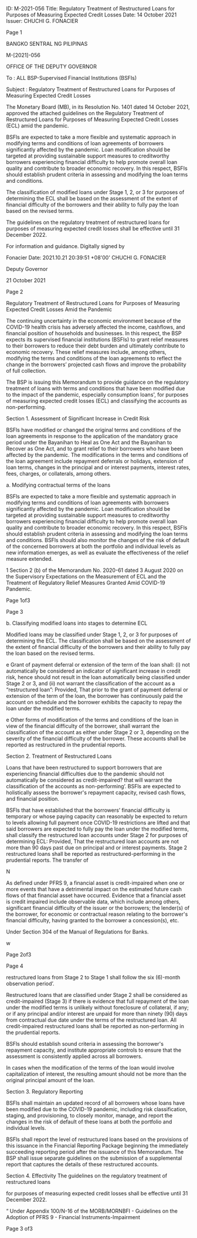 ID: M-2021-056
Title: Regulatory Treatment of Restructured Loans for Purposes of Measuring Expected Credit Losses
Date: 14 October 2021
Issuer: CHUCHI G. FONACIER

Page 1

BANGKO SENTRAL NG PILIPINAS

M-[2021]-056

OFFICE OF THE DEPUTY GOVERNOR

To : ALL BSP-Supervised Financial Institutions (BSFIs)

Subject : Regulatory Treatment of Restructured Loans for Purposes of Measuring Expected Credit Losses

The Monetary Board (MB), in its Resolution No. 1401 dated 14 October 2021, approved the attached guidelines on the Regulatory Treatment of Restructured Loans for Purposes of Measuring Expected Credit Losses (ECL) amid the pandemic.

BSFls are expected to take a more flexible and systematic approach in modifying terms and conditions of loan agreements of borrowers significantly affected by the pandemic. Loan modification should be targeted at providing sustainable support measures to creditworthy borrowers experiencing financial difficulty to help promote overall loan quality and contribute to broader economic recovery. In this respect, BSFIs should establish prudent criteria in assessing and modifying the loan terms and conditions.

The classification of modified loans under Stage 1, 2, or 3 for purposes of determining the ECL shall be based on the assessment of the extent of financial difficulty of the borrowers and their ability to fully pay the loan based on the revised terms.

The guidelines on the regulatory treatment of restructured loans for purposes of measuring expected credit losses shall be effective until 31 December 2022.

For information and guidance. Digitally signed by

Fonacier Date: 2021.10.21 20:39:51 +08'00' CHUCHI G. FONACIER

Deputy Governor

21 October 2021

Page 2

Regulatory Treatment of Restructured Loans for Purposes of Measuring Expected Credit Losses Amid the Pandemic

The continuing uncertainty in the economic environment because of the COVID-19 health crisis has adversely affected the income, cashflows, and financial position of households and businesses. In this respect, the BSP expects its supervised financial institutions (BSFIs) to grant relief measures to their borrowers to reduce their debt burden and ultimately contribute to economic recovery. These relief measures include, among others, modifying the terms and conditions of the loan agreements to reflect the change in the borrowers’ projected cash flows and improve the probability of full collection.

The BSP is issuing this Memorandum to provide guidance on the regulatory treatment of loans with terms and conditions that have been modified due to the impact of the pandemic, especially consumption loans', for purposes of measuring expected credit losses (ECL) and classifying the accounts as non-performing.

Section 1. Assessment of Significant Increase in Credit Risk

BSFls have modified or changed the original terms and conditions of the loan agreements in response to the application of the mandatory grace period under the Bayanihan to Heal as One Act and the Bayanihan to Recover as One Act, and to grant relief to their borrowers who have been affected by the pandemic. The modifications in the terms and conditions of the loan agreement include repayment deferrals or holidays, extension of loan terms, changes in the principal and or interest payments, interest rates, fees, charges, or collaterals, among others.

a. Modifying contractual terms of the loans

BSFls are expected to take a more flexible and systematic approach in modifying terms and conditions of loan agreements with borrowers significantly affected by the pandemic. Loan modification should be targeted at providing sustainable support measures to creditworthy borrowers experiencing financial difficulty to help promote overall loan quality and contribute to broader economic recovery. In this respect, BSFls should establish prudent criteria in assessing and modifying the loan terms and conditions. BSFls should also monitor the changes of the risk of default of the concerned borrowers at both the portfolio and individual levels as new information emerges, as well as evaluate the effectiveness of the relief measure extended.

1 Section 2 (b) of the Memorandum No. 2020-61 dated 3 August 2020 on the Supervisory Expectations on the Measurement of ECL and the Treatment of Regulatory Relief Measures Granted Amid COVID-19 Pandemic.

Page 1of3

Page 3

b. Classifying modified loans into stages to determine ECL

Modified loans may be classified under Stage 1, 2, or 3 for purposes of determining the ECL. The classification shall be based on the assessment of the extent of financial difficulty of the borrowers and their ability to fully pay the loan based on the revised terms.

e Grant of payment deferral or extension of the term of the loan shall: (i) not automatically be considered an indicator of significant increase in credit risk, hence should not result in the loan automatically being classified under Stage 2 or 3, and (ii) not warrant the classification of the account as a “restructured loan”: Provided, That prior to the grant of payment deferral or extension of the term of the loan, the borrower has continuously paid the account on schedule and the borrower exhibits the capacity to repay the loan under the modified terms.

e Other forms of modification of the terms and conditions of the loan in view of the financial difficulty of the borrower, shall warrant the classification of the account as either under Stage 2 or 3, depending on the severity of the financial difficulty of the borrower. These accounts shall be reported as restructured in the prudential reports.

Section 2. Treatment of Restructured Loans

Loans that have been restructured to support borrowers that are experiencing financial difficulties due to the pandemic should not automatically be considered as credit-impaired? that will warrant the classification of the accounts as non-performing’. BSFls are expected to holistically assess the borrower's repayment capacity, revised cash flows, and financial position.

BSFls that have established that the borrowers’ financial difficulty is temporary or whose paying capacity can reasonably be expected to return to levels allowing full payment once COVID-19 restrictions are lifted and that said borrowers are expected to fully pay the loan under the modified terms, shall classify the restructured loan accounts under Stage 2 for purposes of determining ECL: Provided, That the restructured loan accounts are not more than 90 days past due on principal and or interest payments. Stage 2 restructured loans shall be reported as restructured-performing in the prudential reports. The transfer of

N

As defined under PFRS 9, a financial asset is credit-impaired when one or more events that have a detrimental impact on the estimated future cash flows of that financial asset have occurred. Evidence that a financial asset is credit impaired include observable data, which include among others, significant financial difficulty of the issuer or the borrowers; the lender(s) of the borrower, for economic or contractual reason relating to the borrower's financial difficulty, having granted to the borrower a concession(s), etc.

Under Section 304 of the Manual of Regulations for Banks.

w

Page 2of3

Page 4

restructured loans from Stage 2 to Stage 1 shall follow the six (6)-month observation period’.

Restructured loans that are classified under Stage 2 shall be considered as credit-impaired (Stage 3) if there is evidence that full repayment of the loan under the modified terms is unlikely without foreclosure of collateral, if any; or if any principal and/or interest are unpaid for more than ninety (90) days from contractual due date under the terms of the restructured loan. All credit-impaired restructured loans shall be reported as non-performing in the prudential reports.

BSFls should establish sound criteria in assessing the borrower's repayment capacity, and institute appropriate controls to ensure that the assessment is consistently applied across all borrowers.

In cases when the modification of the terms of the loan would involve capitalization of interest, the resulting amount should not be more than the original principal amount of the loan.

Section 3. Regulatory Reporting

BSFls shall maintain an updated record of all borrowers whose loans have been modified due to the COVID-19 pandemic, including risk classification, staging, and provisioning, to closely monitor, manage, and report the changes in the risk of default of these loans at both the portfolio and individual levels.

BSFls shall report the level of restructured loans based on the provisions of this issuance in the Financial Reporting Package beginning the immediately succeeding reporting period after the issuance of this Memorandum. The BSP shall issue separate guidelines on the submission of a supplemental report that captures the details of these restructured accounts.

Section 4. Effectivity The guidelines on the regulatory treatment of restructured loans

for purposes of measuring expected credit losses shall be effective until 31 December 2022.

“ Under Appendix 100/N-16 of the MORB/MORNBFI - Guidelines on the Adoption of PFRS 9 - Financial Instruments-Impairment

Page 3 of3